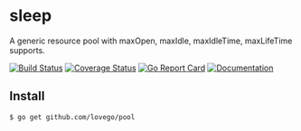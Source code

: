 # sleep
A generic resource pool with maxOpen, maxIdle, maxIdleTime, maxLifeTime supports.

[![Build Status](https://github.com/lovego/pool/actions/workflows/go.yml/badge.svg)](https://github.com/lovego/pool/actions/workflows/go.yml)
[![Coverage Status](https://coveralls.io/repos/github/lovego/pool/badge.svg?branch=master)](https://coveralls.io/github/lovego/pool)
[![Go Report Card](https://goreportcard.com/badge/github.com/lovego/pool)](https://goreportcard.com/report/github.com/lovego/pool)
[![Documentation](https://pkg.go.dev/badge/github.com/lovego/pool)](https://pkg.go.dev/github.com/lovego/pool@v0.0.1)

## Install
`$ go get github.com/lovego/pool`


